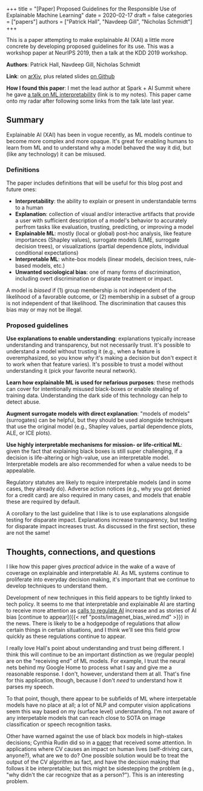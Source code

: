 +++
title = "[Paper] Proposed Guidelines for the Responsible Use of Explainable Machine Learning"
date = 2020-02-17
draft = false
categories = ["papers"]
authors = ["Patrick Hall", "Navdeep Gill", "Nicholas Schmidt"]
+++

This is a paper attempting to make explainable AI (XAI) a little more concrete by developing proposed guidelines for its use. This was a workshop paper at NeurIPS 2019, then a talk at the KDD 2019 workshop.

<!--more-->

**Authors**: Patrick Hall, Navdeep Gill, Nicholas Schmidt

**Link**: on [arXiv](https://arxiv.org/abs/1906.03533), plus related slides [on Github](https://github.com/jphall663/kdd_2019)

**How I found this paper**: I met the lead author at Spark + AI Summit where he gave [a talk on ML interpretability](https://tusharc.dev/spark/interpretable_ai.html) (link is to my notes). This paper came onto my radar after following some links from the talk late last year.

## Summary
Explainable AI (XAI) has been in vogue recently, as ML models continue to become more complex and more opaque. It's great for enabling humans to learn from ML and to understand why a model behaved the way it did, but (like any technology) it can be misused.

### Definitions

The paper includes definitions that will be useful for this blog post and future ones:

 * **Interpretability**: the ability to explain or present in understandable terms to a human
 * **Explanation**: collection of visual and/or interactive artifacts that provide a user with sufficient description of a model's behavior to accurately perfrom tasks like evaluation, trusting, predicting, or improving a model
 * **Explainable ML**: mostly (local or global) post-hoc analysis, like feature importances (Shapley values), surrogate models (LIME, surrogate decision trees), or visualizations (partial dependence plots, individual conditional expectations)
 * **Interpretable ML**: white-box models (linear models, decision trees, rule-based models, etc.)
 * **Unwanted sociological bias**: one of many forms of discrimination, including overt discrimination or disparate treatment or impact.

A model is *biased* if (1) group membership is not independent of the likelihood of a favorable outcome, or (2) membership in a subset of a group is not independent of that likelihood. The discrimination that causes this bias may or may not be illegal.

### Proposed guidelines
**Use explanations to enable understanding**: explanations typically increase understanding and transparency, but not necessarily trust. It's possible to understand a model without trusting it (e.g., when a feature is overemphasized, so you know *why* it's making a decision but don't expect it to work when that feature varies). It's possible to trust a model without understanding it (pick your favorite neural network).

**Learn how explainable ML is used for nefarious purposes**: these methods can cover for intentionally misused black-boxes or enable stealing of training data. Understanding the dark side of this technology can help to detect abuse.

**Augment surrogate models with direct explanation**: "models of models" (surrogates) can be helpful, but they should be used alongside techniques that use the original model (e.g., Shapley values, partial dependence plots, ALE, or ICE plots).

**Use highly interpretable mechanisms for mission- or life-critical ML**: given the fact that explaining black boxes is still super challenging, if a decision is life-altering or high-value, use an interpretable model. Interpretable models are also recommended for when a value needs to be appealable.

Regulatory statutes are likely to require interpretable models (and in some cases, they already do). Adverse action notices (e.g., why you got denied for a credit card) are also required in many cases, and models that enable these are required by default.

A corollary to the last guideline that I like is to use explanations alongside testing for disparate impact. Explanations increase transparency, but testing for disparate impact increases trust. As discussed in the first section, these are not the same!


## Thoughts, connections, and questions
I like how this paper gives *practical* advice in the wake of a wave of coverage on explainable and interpretable AI. As ML systems continue to proliferate into everyday decision making, it's important that we continue to develop techniques to understand them.

Development of new techniques in this field appears to be tightly linked to tech policy. It seems to me that interpretable and explainable AI are starting to receive more attention as [calls to regulate AI](https://www.bbc.com/news/technology-51178198) increase and as stories of AI bias [continue to appear]({{< ref "posts/imagenet_bias_wired.md" >}}) in the news. There is likely to be a hodgepodge of regulations that allow certain things in certain situations, and I think we'll see this field grow quickly as these regulations continue to appear.

I really love Hall's point about understanding and trust being different. I think this will continue to be an important distinction as we (regular people) are on the "receiving end" of ML models. For example, I trust the neural nets behind my Google Home to process what I say and give me a reasonable response. I don't, however, understand them at all. That's fine for this application, though, because I don't *need* to understand how it parses my speech.

To that point, though, there appear to be subfields of ML where interpetable models have no place at all; a lot of NLP and computer vision applications seem this way based on my (surface level) understanding. I'm not aware of any interpetable models that can reach close to SOTA on image classification or speech recognition tasks.

Other have warned against the use of black box models in high-stakes decisions; Cynthia Rudin did so in a [paper](https://www.nature.com/articles/s42256-019-0048-x) that received some attention. In applications where CV causes an impact on human lives (self-driving cars, anyone?), what are we to do? One possible solution would be to treat the output of the CV algorithm as fact, and have the decision making that follows it be interpretable; but this might be sidestepping the problem (e.g., "why didn't the car recognize that as a person?"). This is an interesting problem.
